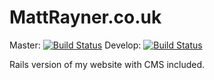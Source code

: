 MattRayner.co.uk
===============
Master: [![Build Status](https://travis-ci.org/mattrayner/mattrayner.svg?branch=master)](https://travis-ci.org/mattrayner/mattrayner) Develop: [![Build Status](https://travis-ci.org/mattrayner/mattrayner.svg?branch=develop)](https://travis-ci.org/mattrayner/mattrayner)

Rails version of my website with CMS included.